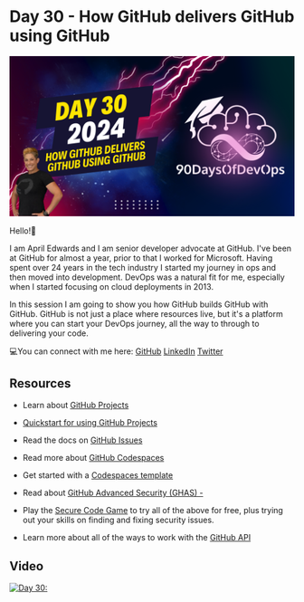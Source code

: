 # Day 30 - How GitHub delivers GitHub using GitHub
[![Watch the video](thumbnails/day30.png)](https://www.youtube.com/watch?v=wKC1hTE9G90)


Hello!👋

I am April Edwards and I am senior developer advocate at GitHub. I've been at GitHub for almost a year, prior to that I worked for Microsoft. Having spent over 24 years in the tech industry I started my journey in ops and then moved into development. DevOps was a natural fit for me, especially when I started focusing on cloud deployments in 2013. 

In this session I am going to show you how GitHub builds GitHub with GitHub. GitHub is not just a place where resources live, but it's a platform where you can start your DevOps journey, all the way to through to delivering your code.

💻You can connect with me here: 
[GitHub](https://github.com/scubaninja)
[LinkedIn](https://www.linkedin.com/in/azureapril/)
[Twitter](https://twitter.com/TheAprilEdwards)


## Resources

- Learn about [GitHub Projects](https://docs.github.com/issues/planning-and-tracking-with-projects/learning-about-projects/about-projects)

- [Quickstart for using GitHub Projects](https://docs.github.com/en/issues/planning-and-tracking-with-projects/learning-about-projects/quickstart-for-projects)

- Read the docs on [GitHub Issues](https://docs.github.com/issues)

- Read more about [GitHub Codespaces](https://docs.github.com/codespaces/overview)

- Get started with a [Codespaces template](https://github.com/codespaces)

- Read about [GitHub Advanced Security (GHAS) -](https://docs.github.com/en/get-started/learning-about-github/about-github-advanced-security)

- Play the [Secure Code Game](https://gh.io/securecodegame) to try all of the above for free, plus trying out your skills on finding and fixing security issues.

- Learn more about all of the ways to work with the [GitHub API](https://docs.github.com/en/rest?apiVersion=2022-11-28)

## Video
[![Day 30:](https://img.youtube.com/TODO.jpg)](https://youtu.be/TODO)
